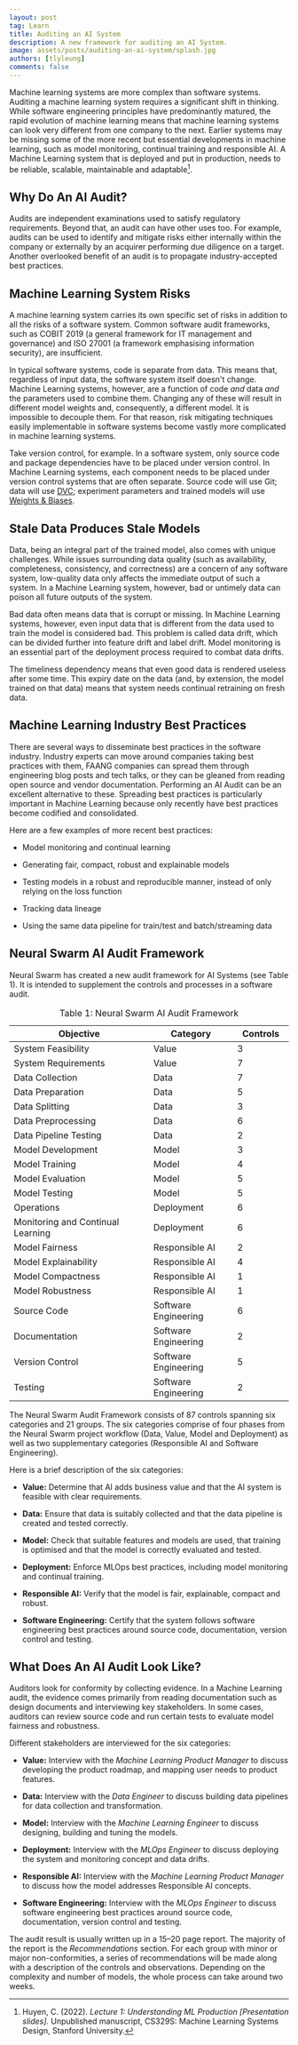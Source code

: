 ```yaml
---
layout: post
tag: Learn
title: Auditing an AI System
description: A new framework for auditing an AI System.
image: assets/posts/auditing-an-ai-system/splash.jpg
authors: [tlyleung]
comments: false
---
```


<!-- Sell companies on benefits of an AI Audit -->

Machine learning systems are more complex than software systems. Auditing a machine learning system requires a significant shift in thinking. While software engineering principles have predominantly matured, the rapid evolution of machine learning means that machine learning systems can look very different from one company to the next. Earlier systems may be missing some of the more recent but essential developments in machine learning, such as model monitoring, continual training and responsible AI. A Machine Learning system that is deployed and put in production, needs to be reliable, scalable, maintainable and adaptable[^huyen22].

## Why Do An AI Audit?

Audits are independent examinations used to satisfy regulatory requirements. Beyond that, an audit can have other uses too. For example, audits can be used to identify and mitigate risks either internally within the company or externally by an acquirer performing due diligence on a target. Another overlooked benefit of an audit is to propagate industry-accepted best practices.

## Machine Learning System Risks

<!-- New ML risks you didn't know about -->

A machine learning system carries its own specific set of risks in addition to all the risks of a software system. Common software audit frameworks, such as COBIT 2019 (a general framework for IT management and governance) and ISO 27001 (a framework emphasising information security), are insufficient.

In typical software systems, code is separate from data. This means that, regardless of input data, the software system itself doesn't change. Machine Learning systems, however, are a function of code *and* data *and* the parameters used to combine them. Changing any of these will result in different model weights and, consequently, a different model. It is impossible to decouple them. For that reason, risk mitigating techniques easily implementable in software systems become vastly more complicated in machine learning systems.

Take version control, for example. In a software system, only source code and package dependencies have to be placed under version control. In Machine Learning systems, each component needs to be placed under version control systems that are often separate. Source code will use Git; data will use [DVC](https://dvc.org/);  experiment parameters and trained models will use [Weights & Biases](https://wandb.ai/).


## Stale Data Produces Stale Models

Data, being an integral part of the trained model, also comes with unique challenges. While issues surrounding data quality (such as availability, completeness, consistency, and correctness) are a concern of any software system, low-quality data only affects the immediate output of such a system. In a Machine Learning system, however, bad or untimely data can poison all future outputs of the system.

Bad data often means data that is corrupt or missing. In Machine Learning systems, however, even input data that is different from the data used to train the model is considered bad. This problem is called data drift, which can be divided further into feature drift and label drift. Model monitoring is an essential part of the deployment process required to combat data drifts.

The timeliness dependency means that even good data is rendered useless after some time. This expiry date on the data (and, by extension, the model trained on that data) means that system needs continual retraining on fresh data.

## Machine Learning Industry Best Practices

<!-- Best practices you didn't know about -->

There are several ways to disseminate best practices in the software industry. Industry experts can move around companies taking best practices with them, FAANG companies can spread them through engineering blog posts and tech talks, or they can be gleaned from reading open source and vendor documentation. Performing an AI Audit can be an excellent alternative to these. Spreading best practices is particularly important in Machine Learning because only recently have best practices become codified and consolidated.

Here are a few examples of more recent best practices:

- Model monitoring and continual learning

- Generating fair, compact, robust and explainable models

- Testing models in a robust and reproducible manner, instead of only relying on the loss function

- Tracking data lineage

- Using the same data pipeline for train/test and batch/streaming data

## Neural Swarm AI Audit Framework

<!-- Present new framework -->

Neural Swarm has created a new audit framework for AI Systems (see Table 1). It is intended to supplement the controls and processes in a software audit.

<table>
  <thead>
    <tr>
      <th style="width: 50%">Objective</th>
      <th style="width: 30%">Category</th>
      <th style="width: 20%" class="text-end" >Controls</th>
    </tr>
  </thead>
  <tbody>
    <tr class="hr">
      <td>System Feasibility</td>
      <td>Value</td>
      <td class="text-end">3</td>
    </tr>
    <tr>
      <td>System Requirements</td>
      <td>Value</td>
      <td class="text-end">7</td>
    </tr>
    <tr class="hr">
      <td>Data Collection</td>
      <td>Data</td>
      <td class="text-end">7</td>
    </tr>
    <tr>
      <td>Data Preparation</td>
      <td>Data</td>
      <td class="text-end">5</td>
    </tr>
    <tr>
      <td>Data Splitting</td>
      <td>Data</td>
      <td class="text-end">3</td>
    </tr>
    <tr>
      <td>Data Preprocessing</td>
      <td>Data</td>
      <td class="text-end">6</td>
    </tr>
    <tr>
      <td>Data Pipeline Testing</td>
      <td>Data</td>
      <td class="text-end">2</td>
    </tr>
    <tr class="hr">
      <td>Model Development</td>
      <td>Model</td>
      <td class="text-end">3</td>
    </tr>
    <tr>
      <td>Model Training</td>
      <td>Model</td>
      <td class="text-end">4</td>
    </tr>
    <tr>
      <td>Model Evaluation</td>
      <td>Model</td>
      <td class="text-end">5</td>
    </tr>
    <tr>
      <td>Model Testing</td>
      <td>Model</td>
      <td class="text-end">5</td>
    </tr>
    <tr class="hr">
      <td>Operations</td>
      <td>Deployment</td>
      <td class="text-end">6</td>
    </tr>
    <tr>
      <td>Monitoring and Continual Learning</td>
      <td>Deployment</td>
      <td class="text-end">6</td>
    </tr>
    <tr class="hr">
      <td>Model Fairness</td>
      <td>Responsible AI</td>
      <td class="text-end">2</td>
    </tr>
    <tr>
      <td>Model Explainability</td>
      <td>Responsible AI</td>
      <td class="text-end">4</td>
    </tr>
    <tr>
      <td>Model Compactness</td>
      <td>Responsible AI</td>
      <td class="text-end">1</td>
    </tr>
    <tr>
      <td>Model Robustness</td>
      <td>Responsible AI</td>
      <td class="text-end">1</td>
    </tr>
    <tr class="hr">
      <td>Source Code</td>
      <td>Software Engineering</td>
      <td class="text-end">6</td>
    </tr>
    <tr>
      <td>Documentation</td>
      <td>Software Engineering</td>
      <td class="text-end">2</td>
    </tr>
    <tr>
      <td>Version Control</td>
      <td>Software Engineering</td>
      <td class="text-end">5</td>
    </tr>
    <tr>
      <td>Testing</td>
      <td>Software Engineering</td>
      <td class="text-end">2</td>
    </tr>
  </tbody>
  <caption>Table 1: Neural Swarm AI Audit Framework</caption>
</table>

The Neural Swarm Audit Framework consists of 87 controls spanning six categories and 21 groups. The six categories comprise of four phases from the Neural Swarm project workflow (Data, Value, Model and Deployment) as well as two supplementary categories (Responsible AI and Software Engineering).

Here is a brief description of the six categories:

- **Value:** Determine that AI adds business value and that the AI system is feasible with clear requirements.

- **Data:** Ensure that data is suitably collected and that the data pipeline is created and tested correctly.

- **Model:** Check that suitable features and models are used, that training is optimised and that the model is correctly evaluated and tested.

- **Deployment:** Enforce MLOps best practices, including model monitoring and continual training.

- **Responsible AI:** Verify that the model is fair, explainable, compact and robust.

- **Software Engineering:** Certify that the system follows software engineering best practices around source code, documentation, version control and testing.

## What Does An AI Audit Look Like?

<!-- Methodology -->

Auditors look for conformity by collecting evidence. In a Machine Learning audit, the evidence comes primarily from reading documentation such as design documents and interviewing key stakeholders. In some cases, auditors can review source code and run certain tests to evaluate model fairness and robustness.

Different stakeholders are interviewed for the six categories:

- **Value:** Interview with the *Machine Learning Product Manager* to discuss developing the product roadmap, and mapping user needs to product features.

- **Data:** Interview with the *Data Engineer* to discuss building data pipelines for data collection and transformation.

- **Model:** Interview with the *Machine Learning Engineer* to discuss designing, building and tuning the models.

- **Deployment:** Interview with the *MLOps Engineer* to discuss deploying the system and monitoring concept and data drifts.

- **Responsible AI:** Interview with the *Machine Learning Product Manager* to discuss how the model addresses Responsible AI concepts.

- **Software Engineering:** Interview with the *MLOps Engineer* to discuss software engineering best practices around source code, documentation, version control and testing.

The audit result is usually written up in a 15–20 page report. The majority of the report is the *Recommendations* section. For each group with minor or major non-conformities, a series of recommendations will be made along with a description of the controls and observations. Depending on the complexity and number of models, the whole process can take around two weeks.


[^breck17]: Breck, E., Cai, S., Nielsen, E., Salib, M., & Sculley, D. (2017). The ML Test Score: A Rubric for ML Production Readiness and Technical Debt Reduction. *Proceedings of IEEE Big Data.*

[^huyen22]: Huyen, C. (2022). *Lecture 1: Understanding ML Production [Presentation slides].* Unpublished manuscript, CS329S: Machine Learning Systems Design, Stanford University.
